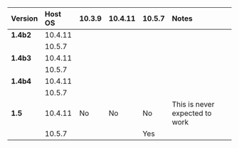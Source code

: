 | **Version** | **Host OS** | **10.3.9** | **10.4.11** | **10.5.7** | **Notes** |
|:------------|:------------|:-----------|:------------|:-----------|:----------|
| **1.4b2**   | 10.4.11     |            |             |            |           |
|             | 10.5.7      |            |             |            |           |
| **1.4b3**   | 10.4.11     |            |             |            |           |
|             | 10.5.7      |            |             |            |           |
| **1.4b4**   | 10.4.11     |            |             |            |           |
|             | 10.5.7      |            |             |            |           |
| **1.5**     | 10.4.11     | No         | No          | No         | This is never expected to work |
|             | 10.5.7      |            |             | Yes        |           |